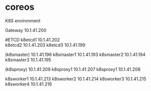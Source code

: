 # coreos
K8S environment

Gateway 10.1.41.200

#ETCD
k8etcd1 10.1.41.202    
k8etcd2 10.1.41.203
k8etcd3 10.1.41.199

(k8smaster) 10.1.41.196
k8smaster1 10.1.41.193
k8smaster2 10.1.41.194
k8smaster3 10.1.41.195

(k8sproxy) 10.1.41.209
k8sproxy1 10.1.41.207
k8sproxy1 10.1.41.208

k8sworker1 10.1.41.213
k8sworker2 10.1.41.214
k8sworker3 10.1.41.215
k8sworker4 10.1.41.216

